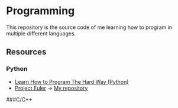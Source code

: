 # Programming
This repository is the source code of me learning how to program in multiple different languages.

## Resources
### Python
* [Learn How to Program The Hard Way (Python)](https://learnpythonthehardway.org/book/)
* [Project Euler](https://projecteuler.net/) -> [My repository](https://github.com/BlakeBarnes00/Project-Euler/tree/master/Python)

###C/C++
